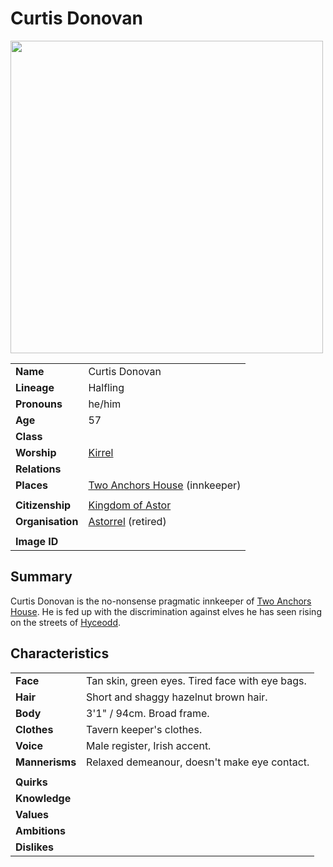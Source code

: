 # Curtis Donovan

<img src="https://raw.githubusercontent.com/jesskelsall/astarus-images/main/characters/portraits/imageid.png" height="500" />

|||
| --- | --- |
| **Name** | Curtis Donovan | character.3
| **Lineage** | Halfling |
| **Pronouns** | he/him |
| **Age** | 57 |
| **Class** | |
| **Worship** | [Kirrel](../gods/deities/kirrel.md) |
| **Relations** | |
| **Places** | [Two Anchors House](../places/buildings/inns-taverns/two-anchors-house.md) (innkeeper) |
|||
| **Citizenship** | [Kingdom of Astor](../civilisations/kingdom-of-astor/kingdom-of-astor.md) |
| **Organisation** | [Astorrel](../organisations/astorrel/astorrel.md) (retired) |
|||
| **Image ID** | |

## Summary

Curtis Donovan is the no-nonsense pragmatic innkeeper of [Two Anchors House](../places/buildings/inns-taverns/two-anchors-house.md). He is fed up with the discrimination against elves he has seen rising on the streets of [Hyceodd](../places/towns/hyceodd.md).

## Characteristics

| | |
| --- | --- |
| **Face** | Tan skin, green eyes. Tired face with eye bags. | characteristics.2
| **Hair** | Short and shaggy hazelnut brown hair. |
| **Body** | 3'1" / 94cm. Broad frame. |
| **Clothes** | Tavern keeper's clothes. |
| **Voice** | Male register, Irish accent. |
| **Mannerisms** | Relaxed demeanour, doesn't make eye contact. |
| | |
| **Quirks** | |
| **Knowledge** | |
| **Values** | |
| **Ambitions** | |
| **Dislikes** | |
